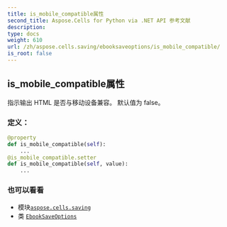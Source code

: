 ```yaml
---
title: is_mobile_compatible属性
second_title: Aspose.Cells for Python via .NET API 参考文献
description:
type: docs
weight: 610
url: /zh/aspose.cells.saving/ebooksaveoptions/is_mobile_compatible/
is_root: false
---
```

## is_mobile_compatible属性

指示输出 HTML 是否与移动设备兼容。
默认值为 false。
### 定义：
```python
@property
def is_mobile_compatible(self):
    ...
@is_mobile_compatible.setter
def is_mobile_compatible(self, value):
    ...
```

### 也可以看看
* 模块[`aspose.cells.saving`](../../)
* 类 [`EbookSaveOptions`](/cells/python-net/zh/aspose.cells.saving/ebooksaveoptions)
